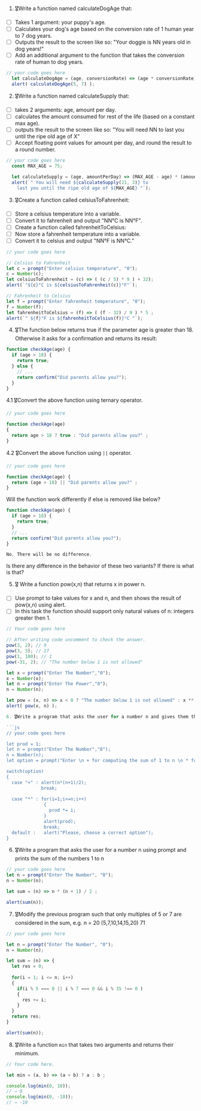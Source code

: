 1. 🎖Write a function named calculateDogAge that:
  * [ ] Takes 1 argument: your puppy's age.
  * [ ] Calculates your dog's age based on the conversion rate of 1 human year to 7 dog years.
  * [ ] Outputs the result to the screen like so: "Your doggie is NN years old in dog years!"
  * [ ] Add an additional argument to the function that takes the conversion rate of human to dog years.

```js
// your code goes here
  let calculateDogAge = (age, conversionRate) => (age * conversionRate);
  alert( calculateDogAge(5, 7) );
```
2. 🎖Write a function named calculateSupply that:
  * [ ] takes 2 arguments: age, amount per day.
  * [ ] calculates the amount consumed for rest of the life (based on a constant max age).
  * [ ] outputs the result to the screen like so: "You will need NN to last you until the ripe old age of X"
  * [ ] Accept floating point values for amount per day, and round the result to a round number.

```js
// your code goes here
  const MAX_AGE = 75;

  let calculateSupply = (age, amountPerDay) => (MAX_AGE - age) * (amountPerDay * 365);
  alert(`" You will need ${calculateSupply(21, 3)} to 
    last you until the ripe old age of ${MAX_AGE} "`);
```
3. 🎖Create a function called celsiusToFahrenheit:
  * [ ] Store a celsius temperature into a variable.
  * [ ] Convert it to fahrenheit and output "NN°C is NN°F".
  * [ ] Create a function called fahrenheitToCelsius:
  * [ ] Now store a fahrenheit temperature into a variable.
  * [ ] Convert it to celsius and output "NN°F is NN°C."

```js
// your code goes here

// Celsius to Fahrenheit
let c = prompt("Enter celsius temperature", "0");
c = Number(c);
let celsiusToFahrenheit = (c) => ( (c / 5) * 9 ) + 32);
alert(`"${c}°C is ${celsiusToFahrenheit(c)}°F"`);

// Fahrenheit to Celsius
let f = prompt("Enter fahrenheit temperature", "0");
f = Number(f);
let fahrenheitToCelsius = (f) => ( (f - 32) / 9 ) * 5 ;
alert(`" ${f}°F is ${fahrenheitToCelsius(f)}°C "`);

```
4. 🎖The function below returns true if the parameter age is greater than 18. Otherwise it asks for a confirmation and returns its result:

```js
function checkAge(age) {
  if (age > 18) {
    return true;
  } else {
    // ...
    return confirm("Did parents allow you?");
  }
}
```
  4.1 🎖Convert the above function using ternary operator.
  ```js
  // your code goes here

  function checkAge(age)
  {
    return age > 18 ? true : "Did parents allow you?" ;
  }

  ```

  4.2 🎖Convert the above function using `||` operator.
  ```js
  // your code goes here

  function checkAge(age) {
    return (age > 18) || "Did parents allow you?" ;
  }

  ```
Will the function work differently if else is removed like below?

```js
function checkAge(age) {
  if (age > 18) {
    return true;
  }
  // ...
  return confirm("Did parents allow you?");
}

No, There will be no difference.
```
Is there any difference in the behavior of these two variants? If there is what is that?


5. 🎖 Write a function pow(x,n) that returns x in power n.

  * [ ] Use prompt to take values for x and n, and then shows the result of pow(x,n) using alert.
  * [ ] In this task the function should support only natural values of n: integers greater then 1.

```js
// Your code goes here

// After writing code uncomment to check the answer.
pow(3, 2); // 9
pow(3, 3); // 27
pow(1, 100); // 1
pow(-31, 2); // "The number below 1 is not allowed"

let x = prompt("Enter The Number","0");
x = Number(x);
let n = prompt("Enter The Power","0");
n = Number(n);

let pow = (x, n) => x < 0 ? "The number below 1 is not allowed" : x ** n;
alert( pow(x, n) );

6. 🎖Write a program that asks the user for a number n and gives them the possibility to choose between computing the sum and computing the product of 1,…,n. Return the result accordingly.

```js
// your code goes here

let prod = 1;
let n = prompt("Enter The Number","0");
n = Number(n);
let option = prompt("Enter \n + for computing the sum of 1 to n \n * for computing the product of 1 to n \n");

switch(option)
{
  case "+" : alert(n*(n+1)/2);
             break;
  
  case "*" : for(i=1;i<=n;i++)
              {
                prod *= i;
              }
              alert(prod);
              break;
  default :   alert("Please, choose a correct option");
}

```
6. 🎖Write a program that asks the user for a number n using prompt and prints the sum of the numbers 1 to n

```js
// your code goes here
let n = prompt("Enter The Number", "0");
n = Number(n);

let sum = (n) => n * (n + 1) / 2 ;

alert(sum(n));
```
7. 🎖Modify the previous program such that only multiples of 5 or 7 are considered in the sum, e.g. n = 20 (5,7,10,14,15,20) 71

```js
// your code goes here

let n = prompt("Enter The Number", "0");
n = Number(n);

let sum = (n) => {
  let res = 0;
  
  for(i = 1; i <= n; i++)
  { 
    if(i % 5 === 0 || i % 7 === 0 && i % 35 !== 0 )
    {
      res += i;
    }
  }
  return res;
}

alert(sum(n));

```

8. 🎖Write a function `min` that takes two arguments and returns their minimum.

```js
// Your code here.

let min = (a, b) => (a < b) ? a : b ;

console.log(min(0, 10));
// → 0
console.log(min(0, -10));
// → -10
```